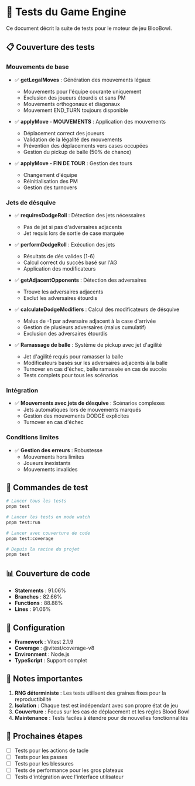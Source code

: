 # 🧪 Tests du Game Engine

Ce document décrit la suite de tests pour le moteur de jeu BlooBowl.

## 📋 Couverture des tests

### Mouvements de base

- ✅ **getLegalMoves** : Génération des mouvements légaux
  - Mouvements pour l'équipe courante uniquement
  - Exclusion des joueurs étourdis et sans PM
  - Mouvements orthogonaux et diagonaux
  - Mouvement END_TURN toujours disponible

- ✅ **applyMove - MOUVEMENTS** : Application des mouvements
  - Déplacement correct des joueurs
  - Validation de la légalité des mouvements
  - Prévention des déplacements vers cases occupées
  - Gestion du pickup de balle (50% de chance)

- ✅ **applyMove - FIN DE TOUR** : Gestion des tours
  - Changement d'équipe
  - Réinitialisation des PM
  - Gestion des turnovers

### Jets de désquive

- ✅ **requiresDodgeRoll** : Détection des jets nécessaires
  - Pas de jet si pas d'adversaires adjacents
  - Jet requis lors de sortie de case marquée

- ✅ **performDodgeRoll** : Exécution des jets
  - Résultats de dés valides (1-6)
  - Calcul correct du succès basé sur l'AG
  - Application des modificateurs

- ✅ **getAdjacentOpponents** : Détection des adversaires
  - Trouve les adversaires adjacents
  - Exclut les adversaires étourdis

- ✅ **calculateDodgeModifiers** : Calcul des modificateurs de désquive
  - Malus de -1 par adversaire adjacent à la case d'arrivée
  - Gestion de plusieurs adversaires (malus cumulatif)
  - Exclusion des adversaires étourdis

- ✅ **Ramassage de balle** : Système de pickup avec jet d'agilité
  - Jet d'agilité requis pour ramasser la balle
  - Modificateurs basés sur les adversaires adjacents à la balle
  - Turnover en cas d'échec, balle ramassée en cas de succès
  - Tests complets pour tous les scénarios

### Intégration

- ✅ **Mouvements avec jets de désquive** : Scénarios complexes
  - Jets automatiques lors de mouvements marqués
  - Gestion des mouvements DODGE explicites
  - Turnover en cas d'échec

### Conditions limites

- ✅ **Gestion des erreurs** : Robustesse
  - Mouvements hors limites
  - Joueurs inexistants
  - Mouvements invalides

## 🚀 Commandes de test

```bash
# Lancer tous les tests
pnpm test

# Lancer les tests en mode watch
pnpm test:run

# Lancer avec couverture de code
pnpm test:coverage

# Depuis la racine du projet
pnpm test
```

## 📊 Couverture de code

- **Statements** : 91.06%
- **Branches** : 82.66%
- **Functions** : 88.88%
- **Lines** : 91.06%

## 🔧 Configuration

- **Framework** : Vitest 2.1.9
- **Coverage** : @vitest/coverage-v8
- **Environment** : Node.js
- **TypeScript** : Support complet

## 📝 Notes importantes

1. **RNG déterministe** : Les tests utilisent des graines fixes pour la reproductibilité
2. **Isolation** : Chaque test est indépendant avec son propre état de jeu
3. **Couverture** : Focus sur les cas de déplacement et les règles Blood Bowl
4. **Maintenance** : Tests faciles à étendre pour de nouvelles fonctionnalités

## 🎯 Prochaines étapes

- [ ] Tests pour les actions de tacle
- [ ] Tests pour les passes
- [ ] Tests pour les blessures
- [ ] Tests de performance pour les gros plateaux
- [ ] Tests d'intégration avec l'interface utilisateur
